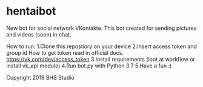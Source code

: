 # hentaibot
New bot for social network VKontakte. This bot created for sending pictures and videos (soon) in chat. 

How to run:
1.Clone this repostiory on your device 
2.Insert access token and group id 
 How to get token read in official docs. https://vk.com/dev/access_token
3.Install requirements (loot at workflow or install vk_api module)
4.Run bot.py with Python 3.7
5.Have a fun :)

Copyright 2019 BHS Studio
